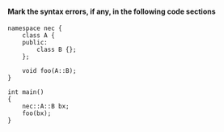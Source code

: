 #### Mark the syntax errors, if any, in the following code sections
```
namespace nec {
	class A {
	public:
		class B {};
	};

	void foo(A::B);
}

int main()
{
	nec::A::B bx;
	foo(bx);
}
```
